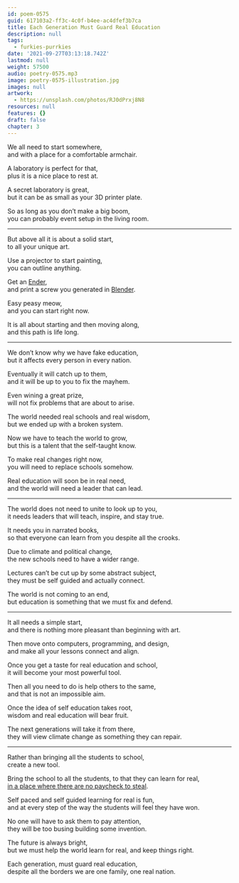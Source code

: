 ```yaml
---
id: poem-0575
guid: 617103a2-ff3c-4c0f-b4ee-ac4dfef3b7ca
title: Each Generation Must Guard Real Education
description: null
tags:
  - furkies-purrkies
date: '2021-09-27T03:13:18.742Z'
lastmod: null
weight: 57500
audio: poetry-0575.mp3
image: poetry-0575-illustration.jpg
images: null
artwork:
  - https://unsplash.com/photos/RJ0dPrxj8N8
resources: null
features: {}
draft: false
chapter: 3
---
```


We all need to start somewhere,\
and with a place for a comfortable armchair.

A laboratory is perfect for that,\
plus it is a nice place to rest at.

A secret laboratory is great,\
but it can be as small as your 3D printer plate.

So as long as you don’t make a big boom,\
you can probably event setup in the living room.

---

But above all it is about a solid start,\
to all your unique art.

Use a projector to start painting,\
you can outline anything.

Get an [Ender](https://www.youtube.com/results?search_query=ender+3+v2+assembly),\
and print a screw you generated in [Blender](https://www.youtube.com/results?search_query=blender+tutorial).

Easy peasy meow,\
and you can start right now.

It is all about starting and then moving along,\
and this path is life long.

---

We don’t know why we have fake education,\
but it affects every person in every nation.

Eventually it will catch up to them,\
and it will be up to you to fix the mayhem.

Even wining a great prize,\
will not fix problems that are about to arise.

The world needed real schools and real wisdom,\
but we ended up with a broken system.

Now we have to teach the world to grow,\
but this is a talent that the self-taught know.

To make real changes right now,\
you will need to replace schools somehow.

Real education will soon be in real need,\
and the world will need a leader that can lead.

---

The world does not need to unite to look up to you,\
it needs leaders that will teach, inspire, and stay true.

It needs you in narrated books,\
so that everyone can learn from you despite all the crooks.

Due to climate and political change,\
the new schools need to have a wider range.

Lectures can’t be cut up by some abstract subject,\
they must be self guided and actually connect.

The world is not coming to an end,\
but education is something that we must fix and defend.

---

It all needs a simple start,\
and there is nothing more pleasant than beginning with art.

Then move onto computers, programming, and design,\
and make all your lessons connect and align.

Once you get a taste for real education and school,\
it will become your most powerful tool.

Then all you need to do is help others to the same,\
and that is not an impossible aim.

Once the idea of self education takes root,\
wisdom and real education will bear fruit.

The next generations will take it from there,\
they will view climate change as something they can repair.

---

Rather than bringing all the students to school,\
create a new tool.

Bring the school to all the students, to that they can learn for real,\
[in a place where there are no paycheck to steal](https://www.youtube.com/watch?v=fmoor8DwqW4).

Self paced and self guided learning for real is fun,\
and at every step of the way the students will feel they have won.

No one will have to ask them to pay attention,\
they will be too busing building some invention.

The future is always bright,\
but we must help the world learn for real, and keep things right.

Each generation, must guard real education,\
despite all the borders we are one family, one real nation.
